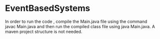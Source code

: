 # EventBasedSystems

In order to run the code , compile the Main.java file using the command javac Main.java and then run the compiled class file using java Main.java.
A maven project structure is not needed.
